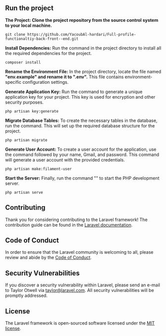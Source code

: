 ##  Run the project

**The Project: Clone the project repository from the source control system to your local machine.**
```
git clone https://github.com/YacoubAl-hardari/Full-profile-functionaltiy-back-front--end.git
```

**Install Dependencies:** Run the command in the project directory to install all the required dependencies for the project.
 ```installComposer
 composer install
 ``` 

**Rename the Environment File:** In the project directory, locate the file named **"env.example" and rename it to ".env".** This file contains environment-specific configuration settings.

**Generate Application Key:** Run the command  to generate a unique application key for your project. This key is used for encryption and other security purposes.
```
php artisan key:generate
```

**Migrate Database Tables:** To create the necessary tables in the database, run the command. This will set up the required database structure for the project.
```
php artisan migrate
```

**Generate User Account:** To create a user account for the application, use the command  followed by your name, Gmail, and password. This command will generate a user account with the provided credentials.
```
php artisan make:filament-user
```


**Start the Server:** Finally, run the command "" to start the PHP development server. 
```
php artisan serve
```

## Contributing

Thank you for considering contributing to the Laravel framework! The contribution guide can be found in the [Laravel documentation](https://laravel.com/docs/contributions).

## Code of Conduct

In order to ensure that the Laravel community is welcoming to all, please review and abide by the [Code of Conduct](https://laravel.com/docs/contributions#code-of-conduct).

## Security Vulnerabilities

If you discover a security vulnerability within Laravel, please send an e-mail to Taylor Otwell via [taylor@laravel.com](mailto:taylor@laravel.com). All security vulnerabilities will be promptly addressed.

## License

The Laravel framework is open-sourced software licensed under the [MIT license](https://opensource.org/licenses/MIT).
